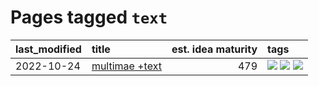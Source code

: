 # Pages tagged `text`

|last_modified|title|est. idea maturity|tags
|:---|:---|---:|:---|
|2022-10-24|[multimae +text](../multimae_w_text.md)|479|[![](https://img.shields.io/badge/tag-experimental-496a1)](../tags/experimental.md) [![](https://img.shields.io/badge/tag-prompting-b4243e)](../tags/prompting.md) [![](https://img.shields.io/badge/tag-text-297b32)](../tags/text.md)|